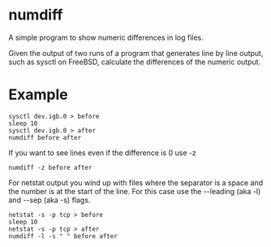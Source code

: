 numdiff
=======

A simple program to show numeric differences in log files.

Given the output of two runs of a program that generates line by line
output, such as sysctl on FreeBSD, calculate the differences of the
numeric output.

Example
=======

    sysctl dev.igb.0 > before
    sleep 10
    sysctl dev.igb.0 > after
    numdiff before after

If you want to see lines even if the difference is 0 use -z

    numdiff -z before after

For netstat output you wind up with files where the separator is a
space and the number is at the start of the line.  For this case use
the --leading (aka -l) and --sep (aka -s) flags.

    netstat -s -p tcp > before
    sleep 10
    netstat -s -p tcp > after
    numdiff -l -s " " before after
